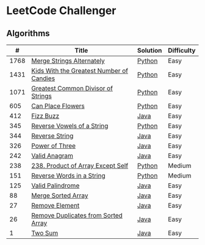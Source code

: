 # LeetCode Challenger

## Algorithms
| # | Title | Solution | Difficulty |
| - | ----- | -------- | ---------- |
| 1768 | [Merge Strings Alternately](https://leetcode.com/problems/merge-strings-alternately) | [Python](./python/merge_strings_alternately.py) | Easy |
| 1431 | [Kids With the Greatest Number of Candies](https://leetcode.com/problems/kids-with-the-greatest-number-of-candies) | [Python](./python/kids_with_the_greatest_number_of_candies.py) | Easy |
| 1071 | [Greatest Common Divisor of Strings](https://leetcode.com/problems/greatest-common-divisor-of-strings) | [Python](./python/greatest_common_divisor_of_strings.py) | Easy |
| 605 | [Can Place Flowers](https://leetcode.com/problems/can-place-flowers) | [Python](./python/can_place_flowers.py) | Easy |
| 412 | [Fizz Buzz](https://leetcode.com/problems/fizz-buzz) | [Java](./java/FizzBuzz.java) | Easy |
| 345 | [Reverse Vowels of a String](https://leetcode.com/problems/reverse-vowels-of-a-string) | [Python](./python/reverse_vowels_of_a_string.py) | Easy |
| 344 |  [Reverse String](https://leetcode.com/problems/reverse-string) | [Java](./java/ReverseString.java) | Easy |
| 326 | [Power of Three](https://leetcode.com/problems/power-of-three) | [Java](./java/PowerOfThree.java) | Easy |
| 242 | [Valid Anagram](https://leetcode.com/problems/valid-anagram) | [Java](./java/ValidAnagram.java) | Easy |
| 238 | [238. Product of Array Except Self](https://leetcode.com/problems/product-of-array-except-self) | [Python]() | Medium |
| 151 | [Reverse Words in a String](https://leetcode.com/problems/reverse-words-in-a-string) | [Python](./python//reverse_words_in_a_string.py) | Medium |
| 125 | [Valid Palindrome](https://leetcode.com/problems/valid-palindrome) | [Java](./java/ValidPalindrome.java) | Easy |
| 88 | [Merge Sorted Array](https://leetcode.com/problems/merge-sorted-array) | [Java](./java/MergeSortedArray.java) | Easy |
| 27 | [Remove Element](https://leetcode.com/problems/remove-element) | [Java](./java/RemoveElement.java) | Easy |
| 26 | [Remove Duplicates from Sorted Array](https://leetcode.com/problems/remove-duplicates-from-sorted-array) | [Java](./java/RemoveDuplicatesFromSortedArray.java) | Easy |
| 1 | [Two Sum](https://leetcode.com/problems/two-sum) | [Java](./java/TwoSum.java) | Easy |